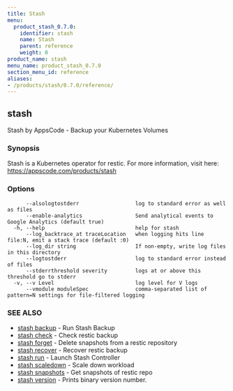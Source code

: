 ```yaml
---
title: Stash
menu:
  product_stash_0.7.0:
    identifier: stash
    name: Stash
    parent: reference
    weight: 0
product_name: stash
menu_name: product_stash_0.7.0
section_menu_id: reference
aliases:
- /products/stash/0.7.0/reference/
---
```


## stash

Stash by AppsCode - Backup your Kubernetes Volumes

### Synopsis

Stash is a Kubernetes operator for restic. For more information, visit here: https://appscode.com/products/stash

### Options

```
      --alsologtostderr                  log to standard error as well as files
      --enable-analytics                 Send analytical events to Google Analytics (default true)
  -h, --help                             help for stash
      --log_backtrace_at traceLocation   when logging hits line file:N, emit a stack trace (default :0)
      --log_dir string                   If non-empty, write log files in this directory
      --logtostderr                      log to standard error instead of files
      --stderrthreshold severity         logs at or above this threshold go to stderr
  -v, --v Level                          log level for V logs
      --vmodule moduleSpec               comma-separated list of pattern=N settings for file-filtered logging
```

### SEE ALSO

* [stash backup](/products/stash/0.7.0/reference/stash_backup)	 - Run Stash Backup
* [stash check](/products/stash/0.7.0/reference/stash_check)	 - Check restic backup
* [stash forget](/products/stash/0.7.0/reference/stash_forget)	 - Delete snapshots from a restic repository
* [stash recover](/products/stash/0.7.0/reference/stash_recover)	 - Recover restic backup
* [stash run](/products/stash/0.7.0/reference/stash_run)	 - Launch Stash Controller
* [stash scaledown](/products/stash/0.7.0/reference/stash_scaledown)	 - Scale down workload
* [stash snapshots](/products/stash/0.7.0/reference/stash_snapshots)	 - Get snapshots of restic repo
* [stash version](/products/stash/0.7.0/reference/stash_version)	 - Prints binary version number.

